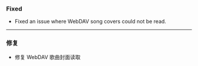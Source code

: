 ### Fixed

- Fixed an issue where WebDAV song covers could not be read.

---

### 修复

- 修复 WebDAV 歌曲封面读取
